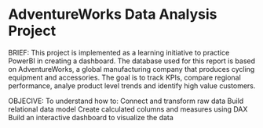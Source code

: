 # AdventureWorks Data Analysis Project

BRIEF:
This project is implemented as a learning initiative to practice PowerBI in creating a dashboard. The database used for this report is based on AdventureWorks, a global manufacturing company that produces cycling equipment and accessories.
The goal is to track KPIs, compare regional performance, analye product level trends and identify high value customers.

OBJECIVE:
To understand how to:
Connect and transform raw data
Build relational data model
Create calculated columns and measures using DAX
Build an interactive dashboard to visualize the data
